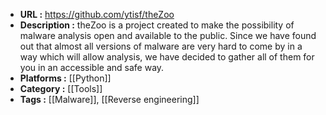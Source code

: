 - **URL :** https://github.com/ytisf/theZoo
- **Description :** theZoo is a project created to make the possibility of malware analysis open and available to the public. Since we have found out that almost all versions of malware are very hard to come by in a way which will allow analysis, we have decided to gather all of them for you in an accessible and safe way.
- **Platforms :** [[Python]]
- **Category :** [[Tools]]
- **Tags :** [[Malware]], [[Reverse engineering]]